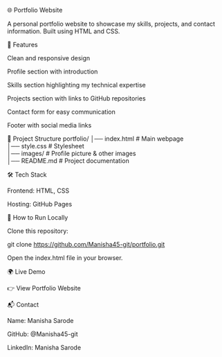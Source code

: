 🌐 Portfolio Website

A personal portfolio website to showcase my skills, projects, and contact information. Built using HTML and CSS.

🚀 Features

Clean and responsive design

Profile section with introduction

Skills section highlighting my technical expertise

Projects section with links to GitHub repositories

Contact form for easy communication

Footer with social media links

📂 Project Structure
portfolio/
│── index.html       # Main webpage  
│── style.css        # Stylesheet  
│── images/          # Profile picture & other images  
│── README.md        # Project documentation  

🛠️ Tech Stack

Frontend: HTML, CSS

Hosting: GitHub Pages

🔧 How to Run Locally

Clone this repository:

git clone https://github.com/Manisha45-git/portfolio.git


Open the index.html file in your browser.

🌍 Live Demo

👉 View Portfolio Website

📬 Contact

Name: Manisha Sarode

GitHub: @Manisha45-git

LinkedIn: Manisha Sarode

